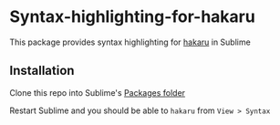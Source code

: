 # Syntax-highlighting-for-hakaru
This package provides syntax highlighting for [hakaru](http://hakaru-dev.github.io/) in Sublime

## Installation
Clone this repo into Sublime's [Packages folder](https://www.sublimetext.com/docs/3/packages.html)

Restart Sublime and you should be able to `hakaru` from `View > Syntax`
